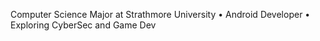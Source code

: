 Computer Science Major at Strathmore University • Android Developer • Exploring CyberSec and Game Dev
